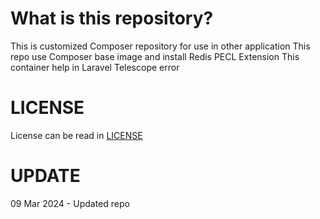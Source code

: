 # What is this repository?
This is customized Composer repository for use in other application
This repo use Composer base image and install Redis PECL Extension
This container help in Laravel Telescope error

# LICENSE
License can be read in [LICENSE](https://github.com/ntj125app/npm-custom/blob/latest/LICENSE)

# UPDATE

09 Mar 2024 - Updated repo

